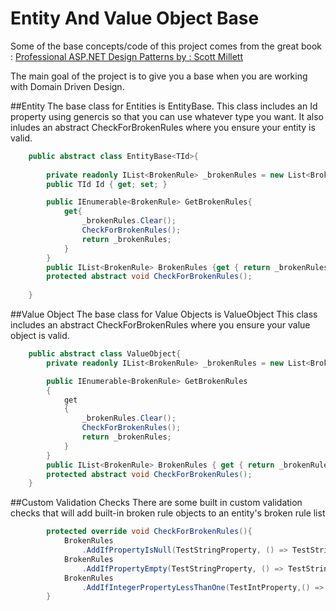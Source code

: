 Entity And Value Object Base
========================

Some of the base concepts/code of this project comes from the great book :  [Professional ASP.NET Design Patterns by : Scott Millett ](http://www.amazon.com/Professional-ASP-NET-Design-Patterns-Millett/dp/0470292784/ref=sr_1_8?ie=UTF8&qid=1398108813&sr=8-8&keywords=c%23+design+patterns)

The main goal of the project is to give you a base when you are working with Domain Driven Design.  

##Entity
The base class for Entities is EntityBase<TId>.  This class includes an Id property using genercis so that you can use whatever type you want.  It also inludes an abstract CheckForBrokenRules where you ensure your entity is valid.

```c#
    public abstract class EntityBase<TId>{
        
        private readonly IList<BrokenRule> _brokenRules = new List<BrokenRule>();
        public TId Id { get; set; }

        public IEnumerable<BrokenRule> GetBrokenRules{
            get{
                _brokenRules.Clear();
                CheckForBrokenRules();
                return _brokenRules;
            }
        }
        public IList<BrokenRule> BrokenRules {get { return _brokenRules; }} 
        protected abstract void CheckForBrokenRules();
        
    }
```

##Value Object
The base class for Value Objects  is ValueObject  This class includes an abstract CheckForBrokenRules where you ensure your value object is valid.

```c#
    public abstract class ValueObject{
        private readonly IList<BrokenRule> _brokenRules = new List<BrokenRule>();

        public IEnumerable<BrokenRule> GetBrokenRules
        {
            get
            {
                _brokenRules.Clear();
                CheckForBrokenRules();
                return _brokenRules;
            }
        }
        public IList<BrokenRule> BrokenRules { get { return _brokenRules; } }
        protected abstract void CheckForBrokenRules();
    }
```
##Custom Validation Checks
There are some built in custom validation checks that will add built-in broken rule objects to an entity's broken rule list

```c#
        protected override void CheckForBrokenRules(){
            BrokenRules
                .AddIfPropertyIsNull(TestStringProperty, () => TestStringProperty);
            BrokenRules
                .AddIfPropertyEmpty(TestStringProperty, () => TestStringProperty);
            BrokenRules
                .AddIfIntegerPropertyLessThanOne(TestIntProperty,() => TestIntProperty);
        }
```
